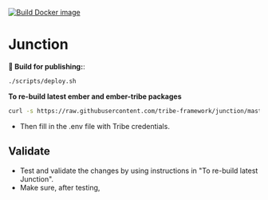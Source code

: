 [![Build Docker image](https://github.com/tribe-framework/junction/actions/workflows/docker-publish.yml/badge.svg)](https://github.com/tribe-framework/junction/actions/workflows/docker-publish.yml)

# Junction

**🚀 Build for publishing:**:

```bash
./scripts/deploy.sh
```

**To re-build latest ember and ember-tribe packages**

```bash
curl -s https://raw.githubusercontent.com/tribe-framework/junction/master/scripts/cleanup.sh | bash;
```

- Then fill in the .env file with Tribe credentials.

## Validate

- Test and validate the changes by using instructions in "To re-build latest Junction".
- Make sure, after testing,
